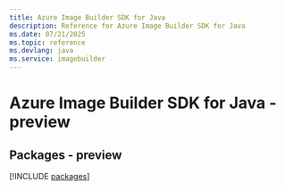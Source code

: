 ```yaml
---
title: Azure Image Builder SDK for Java
description: Reference for Azure Image Builder SDK for Java
ms.date: 07/21/2025
ms.topic: reference
ms.devlang: java
ms.service: imagebuilder
---
```

# Azure Image Builder SDK for Java - preview
## Packages - preview
[!INCLUDE [packages](image-builder-index.md)]